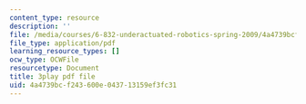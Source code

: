 ```yaml
---
content_type: resource
description: ''
file: /media/courses/6-832-underactuated-robotics-spring-2009/4a4739bcf243600e043713159ef3fc31_qtmmwILxVR4.pdf
file_type: application/pdf
learning_resource_types: []
ocw_type: OCWFile
resourcetype: Document
title: 3play pdf file
uid: 4a4739bc-f243-600e-0437-13159ef3fc31
---
```

